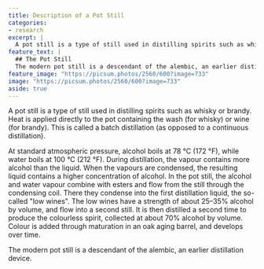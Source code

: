 ```yaml
---
title: Description of a Pot Still
categories:
- research
excerpt: |
  A pot still is a type of still used in distilling spirits such as whisky or brandy. Heat is applied directly to the pot containing the wash (for whisky) or wine (for brandy).
feature_text: |
  ## The Pot Still
  The modern pot still is a descendant of the alembic, an earlier distillation device
feature_image: "https://picsum.photos/2560/600?image=733"
image: "https://picsum.photos/2560/600?image=733"
aside: true
---
```


A pot still is a type of still used in distilling spirits such as whisky or brandy. Heat is applied directly to the pot containing the wash (for whisky) or wine (for brandy). This is called a batch distillation (as opposed to a continuous distillation).

At standard atmospheric pressure, alcohol boils at 78 °C (172 °F), while water boils at 100 °C (212 °F). During distillation, the vapour contains more alcohol than the liquid. When the vapours are condensed, the resulting liquid contains a higher concentration of alcohol. In the pot still, the alcohol and water vapour combine with esters and flow from the still through the condensing coil. There they condense into the first distillation liquid, the so-called "low wines". The low wines have a strength of about 25–35% alcohol by volume, and flow into a second still. It is then distilled a second time to produce the colourless spirit, collected at about 70% alcohol by volume. Colour is added through maturation in an oak aging barrel, and develops over time.

The modern pot still is a descendant of the alembic, an earlier distillation device.
